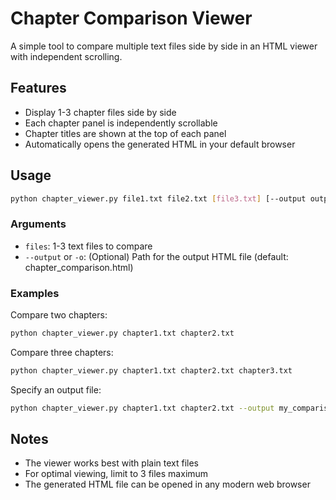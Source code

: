 # Chapter Comparison Viewer

A simple tool to compare multiple text files side by side in an HTML viewer with independent scrolling.

## Features

- Display 1-3 chapter files side by side
- Each chapter panel is independently scrollable
- Chapter titles are shown at the top of each panel
- Automatically opens the generated HTML in your default browser

## Usage

```bash
python chapter_viewer.py file1.txt file2.txt [file3.txt] [--output output.html]
```

### Arguments

- `files`: 1-3 text files to compare
- `--output` or `-o`: (Optional) Path for the output HTML file (default: chapter_comparison.html)

### Examples

Compare two chapters:
```bash
python chapter_viewer.py chapter1.txt chapter2.txt
```

Compare three chapters:
```bash
python chapter_viewer.py chapter1.txt chapter2.txt chapter3.txt
```

Specify an output file:
```bash
python chapter_viewer.py chapter1.txt chapter2.txt --output my_comparison.html
```

## Notes

- The viewer works best with plain text files
- For optimal viewing, limit to 3 files maximum
- The generated HTML file can be opened in any modern web browser 
